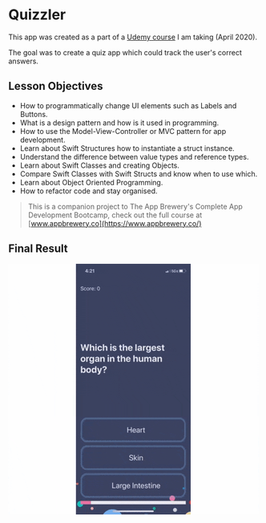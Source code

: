 # Quizzler
This app was created as a part of a [Udemy course](https://www.udemy.com/share/101WsWAEMScldUQn8F/) I am taking (April 2020).

The goal was to create a quiz app which could track the user's correct answers.

## Lesson Objectives

* How to programmatically change UI elements such as Labels and Buttons.
* What is a design pattern and how is it used in programming.
* How to use the Model-View-Controller or MVC pattern for app development.
* Learn about Swift Structures how to instantiate a struct instance.
* Understand the difference between value types and reference types. 
* Learn about Swift Classes and creating Objects.
* Compare Swift Classes with Swift Structs and know when to use which.
* Learn about Object Oriented Programming.
* How to refactor code and stay organised.

>This is a companion project to The App Brewery's Complete App Development Bootcamp, check out the full course at [www.appbrewery.co](https://www.appbrewery.co/)


## Final Result
![](Quizzler_Demo.gif)
